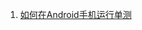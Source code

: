 1. [如何在Android手机运行单测](https://github.com/PaddlePaddle/paddle-mobile/wiki/%E5%A6%82%E4%BD%95%E5%9C%A8Android%E6%89%8B%E6%9C%BA%E4%B8%8A%E8%BF%90%E8%A1%8C%E5%8D%95%E6%B5%8B)